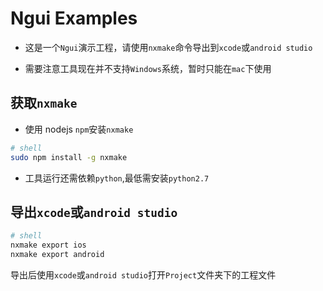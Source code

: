 Ngui Examples
===============

* 这是一个`Ngui`演示工程，请使用`nxmake`命令导出到`xcode`或`android studio`

* 需要注意工具现在并不支持`Windows`系统，暂时只能在`mac`下使用

## 获取`nxmake`

* 使用 nodejs `npm`安装`nxmake`


```sh
# shell
sudo npm install -g nxmake

```

* 工具运行还需依赖`python`,最低需安装`python2.7`

## 导出`xcode`或`android studio`

```sh
# shell
nxmake export ios
nxmake export android
```

导出后使用`xcode`或`android studio`打开`Project`文件夹下的工程文件

